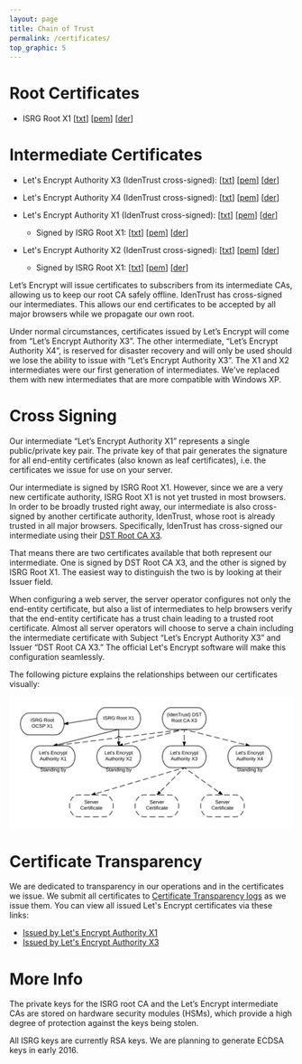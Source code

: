 ```yaml
---
layout: page
title: Chain of Trust
permalink: /certificates/
top_graphic: 5
---
```


# Root Certificates

* ISRG Root X1 \[[txt](/certs/isrgrootx1.pem.txt)\] \[[pem](/certs/isrgrootx1.pem)\] \[[der](/certs/isrgrootx1.der)\]

# Intermediate Certificates

* Let's Encrypt Authority X3 (IdenTrust cross-signed): \[[txt](/certs/lets-encrypt-x3-cross-signed.pem.txt)\] \[[pem](/certs/lets-encrypt-x3-cross-signed.pem)\] \[[der](/certs/lets-encrypt-x3-cross-signed.der)\]
* Let's Encrypt Authority X4 (IdenTrust cross-signed): \[[txt](/certs/lets-encrypt-x4-cross-signed.pem.txt)\] \[[pem](/certs/lets-encrypt-x4-cross-signed.pem)\] \[[der](/certs/lets-encrypt-x4-cross-signed.der)\]

* Let's Encrypt Authority X1 (IdenTrust cross-signed): \[[txt](/certs/lets-encrypt-x1-cross-signed.pem.txt)\] \[[pem](/certs/lets-encrypt-x1-cross-signed.pem)\] \[[der](/certs/lets-encrypt-x1-cross-signed.der)\]
  * Signed by ISRG Root X1: \[[txt](/certs/letsencryptauthorityx1.pem.txt)\] \[[pem](/certs/letsencryptauthorityx1.pem)\] \[[der](/certs/letsencryptauthorityx1.der)\]
* Let's Encrypt Authority X2 (IdenTrust cross-signed): \[[txt](/certs/lets-encrypt-x2-cross-signed.pem.txt)\] \[[pem](/certs/lets-encrypt-x2-cross-signed.pem)\] \[[der](/certs/lets-encrypt-x2-cross-signed.der)\]
  * Signed by ISRG Root X1: \[[txt](/certs/letsencryptauthorityx2.pem.txt)\] \[[pem](/certs/letsencryptauthorityx2.pem)\] \[[der](/certs/letsencryptauthorityx2.der)\]

Let’s Encrypt will issue certificates to subscribers from its intermediate CAs, allowing us to keep our root CA safely offline. IdenTrust has cross-signed our intermediates. This allows our end certificates to be accepted by all major browsers while we propagate our own root.

Under normal circumstances, certificates issued by Let’s Encrypt will come from “Let’s Encrypt Authority X3”. The other intermediate, “Let’s Encrypt Authority X4”, is reserved for disaster recovery and will only be used should we lose the ability to issue with “Let’s Encrypt Authority X3”. The X1 and X2 intermediates were our first generation of intermediates. We've replaced them with new intermediates that are more compatible with Windows XP.

# Cross Signing

Our intermediate “Let’s Encrypt Authority X1” represents a single public/private
key pair. The private key of that pair generates the signature for all end-entity
certificates (also known as leaf certificates), i.e. the certificates we issue
for use on your server.

Our intermediate is signed by ISRG Root X1. However, since we are a very new
certificate authority, ISRG Root X1 is not yet trusted in most browsers. In
order to be broadly trusted right away, our intermediate is also cross-signed by
another certificate authority, IdenTrust, whose root is already trusted in all
major browsers. Specifically, IdenTrust has cross-signed our intermediate using their
[DST Root CA X3](https://www.identrust.com/certificates/trustid/root-download-x3.html).

That means there are two certificates available that both represent our
intermediate. One is signed by DST Root CA X3, and the other is signed by ISRG
Root X1. The easiest way to distinguish the two is by looking at their Issuer field.

When configuring a web server, the server operator configures not only the
end-entity certificate, but also a list of intermediates to help browsers verify
that the end-entity certificate has a trust chain leading to a trusted root
certificate. Almost all server operators will choose to serve a chain including
the intermediate certificate with Subject “Let’s Encrypt Authority X3” and
Issuer “DST Root CA X3.” The official Let's Encrypt software will make this
configuration seamlessly.

The following picture explains the relationships between our certificates
visually:

<img src="/certs/isrg-keys.png">

# Certificate Transparency

We are dedicated to transparency in our operations and in the certificates we
issue. We submit all certificates to [Certificate Transparency
logs](https://www.certificate-transparency.org/) as we issue them. You can view all
issued Let's Encrypt certificates via these links:

* [Issued by Let's Encrypt Authority X1](https://crt.sh/?Identity=%25&iCAID=7395)
* [Issued by Let's Encrypt Authority X3](https://crt.sh/?Identity=%25&iCAID=16418)

# More Info

The private keys for the ISRG root CA and the Let’s Encrypt intermediate CAs are stored on hardware security modules (HSMs), which provide a high degree of protection against the keys being stolen.

All ISRG keys are currently RSA keys. We are planning to generate ECDSA keys in
early 2016.
